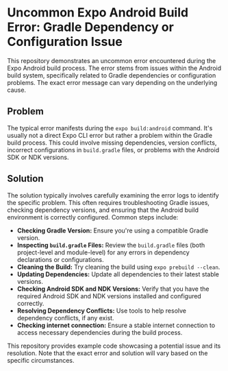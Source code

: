 # Uncommon Expo Android Build Error: Gradle Dependency or Configuration Issue

This repository demonstrates an uncommon error encountered during the Expo Android build process. The error stems from issues within the Android build system, specifically related to Gradle dependencies or configuration problems.  The exact error message can vary depending on the underlying cause.

## Problem

The typical error manifests during the `expo build:android` command.  It's usually not a direct Expo CLI error but rather a problem within the Gradle build process. This could involve missing dependencies, version conflicts, incorrect configurations in `build.gradle` files, or problems with the Android SDK or NDK versions.

## Solution

The solution typically involves carefully examining the error logs to identify the specific problem. This often requires troubleshooting Gradle issues, checking dependency versions, and ensuring that the Android build environment is correctly configured.  Common steps include:

* **Checking Gradle Version:** Ensure you're using a compatible Gradle version.
* **Inspecting `build.gradle` Files:** Review the `build.gradle` files (both project-level and module-level) for any errors in dependency declarations or configurations.
* **Cleaning the Build:** Try cleaning the build using `expo prebuild --clean`.
* **Updating Dependencies:** Update all dependencies to their latest stable versions.
* **Checking Android SDK and NDK Versions:** Verify that you have the required Android SDK and NDK versions installed and configured correctly.
* **Resolving Dependency Conflicts:** Use tools to help resolve dependency conflicts, if any exist. 
* **Checking internet connection:** Ensure a stable internet connection to access necessary dependencies during the build process.

This repository provides example code showcasing a potential issue and its resolution.  Note that the exact error and solution will vary based on the specific circumstances.